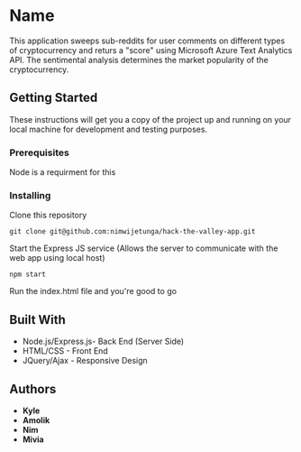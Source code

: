 # Name

This application sweeps sub-reddits for user comments on different types of cryptocurrency and returs a "score" using Microsoft Azure Text Analytics API. The sentimental analysis determines the market popularity of the cryptocurrency.

## Getting Started

These instructions will get you a copy of the project up and running on your local machine for development and testing purposes.

### Prerequisites

Node is a requirment for this

### Installing

Clone this repository

```
git clone git@github.com:nimwijetunga/hack-the-valley-app.git
```

Start the Express JS service (Allows the server to communicate with the web app using local host)

```
npm start
```

Run the index.html file and you're good to go

## Built With

* Node.js/Express.js- Back End (Server Side)
* HTML/CSS - Front End
* JQuery/Ajax - Responsive Design

## Authors

* **Kyle** 
* **Amolik**
* **Nim**
* **Mivia** 
